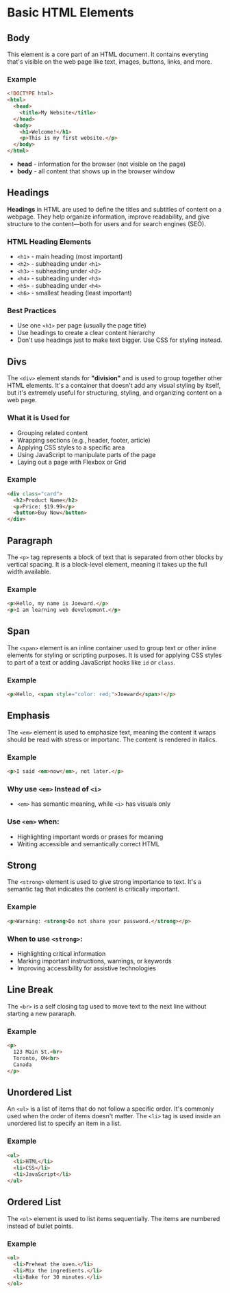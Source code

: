 # Basic HTML Elements

## Body

This element is a core part of an HTML document. It
contains everyting that's visible on the web page like
text, images, buttons, links, and more.

### Example

```html
<!DOCTYPE html>
<html>
  <head>
    <title>My Website</title>
  </head>
  <body>
    <h1>Welcome!</h1>
    <p>This is my first website.</p>
  </body>
</html>
```

- **head** - information for the browser (not visible on the page)
- **body** - all content that shows up in the browser window


## Headings

**Headings** in HTML are used to define the titles and subtitles of content on a webpage. They help organize information, improve readability, and give structure to the content—both for users and for search engines (SEO).

### HTML Heading Elements

- `<h1>` - main heading (most important)
- `<h2>` - subheading under `<h1>`
- `<h3>` - subheading under `<h2>`
- `<h4>` - subheading under `<h3>`
- `<h5>` - subheading under `<h4>`
- `<h6>` - smallest heading (least important)

### Best Practices

- Use one `<h1>` per page (usually the page title)
- Use headings to create a clear content hierarchy
- Don't use headings just to make text bigger. Use CSS for styling instead.


## Divs

The `<div>` element stands for **"division"** and is used to group together
other HTML elements. It's a container that doesn't add any visual styling
by itself, but it's extremely useful for structuring, styling, and organizing
content on a web page.

### What it is Used for
- Grouping related content
- Wrapping sections (e.g., header, footer, article)
- Applying CSS styles to a specific area
- Using JavaScript to manipulate parts of the page
- Laying out a page with Flexbox or Grid

### Example

```html
<div class="card">
  <h2>Product Name</h2>
  <p>Price: $19.99</p>
  <button>Buy Now</button>
</div>
```


## Paragraph

The `<p>` tag represents a block of text that is separated from other blocks by vertical spacing. It is a block-level element, meaning it takes up the full width available.

### Example

```html
<p>Hello, my name is Joeward.</p>
<p>I am learning web development.</p>
```


## Span

The `<span>` element is an inline container used to group text or other inline elements for styling or scripting purposes. It is used for applying CSS styles to part of a text or adding JavaScript hooks like `id` or `class`.

### Example

```html
<p>Hello, <span style="color: red;">Joeward</span>!</p>
```


## Emphasis

The `<em>` element is used to emphasize text, meaning the content it wraps should be read with stress or importanc. The content is rendered in italics.

### Example 

```html
<p>I said <em>now</em>, not later.</p>
```

### Why use `<em>` Instead of `<i>`
- `<em>` has semantic meaning, while `<i>` has visuals only

### Use `<em>` when:
- Highlighting important words or prases for meaning
- Writing accessible and semantically correct HTML


## Strong

The `<strong>` element is used to give strong importance to text. It's a semantic tag that indicates the content is critically important.

### Example

```html
<p>Warning: <strong>Do not share your password.</strong></p>
```

### When to use `<strong>`:
- Highlighting critical information
- Marking important instructions, warnings, or keywords
- Improving accessibility for assistive technologies


## Line Break

The `<br>` is a self closing tag used to move text to the next line without starting a new pararaph.

### Example

```html
<p>
  123 Main St.<br>
  Toronto, ON<br>
  Canada
</p>
```


## Unordered List

An `<ul>` is a list of items that do not follow a specific order. It's commonly used when the order of items doesn't matter. The `<li>` tag is used inside an unordered list to specify an item in a list.

### Example

```html
<ul>
  <li>HTML</li>
  <li>CSS</li>
  <li>JavaScript</li>
</ul>
```


## Ordered List

The `<ol>` element is used to list items sequentially. The items are numbered instead of bullet points.

### Example

```html
<ol>
  <li>Preheat the oven.</li>
  <li>Mix the ingredients.</li>
  <li>Bake for 30 minutes.</li>
</ol>
````